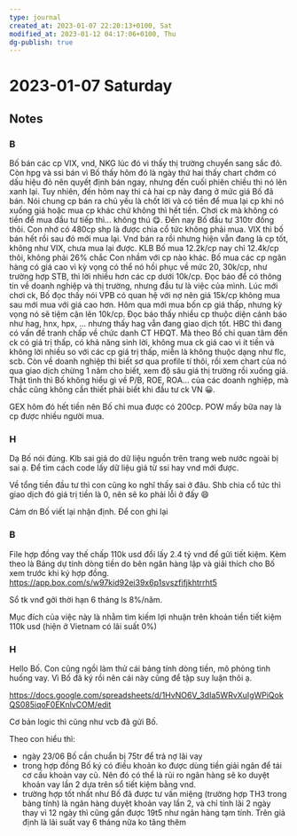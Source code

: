 ```yaml
---
type: journal
created_at: 2023-01-07 22:20:13+0100, Sat
modified_at: 2023-01-12 04:17:06+0100, Thu
dg-publish: true
---
```

# 2023-01-07 Saturday

## Notes

### B

Bố bán các cp VIX, vnd, NKG lúc đó vì thấy thị trường chuyển sang sắc đỏ. Còn hpg và ssi bán vì Bố thấy hôm đó là ngày thứ hai thấy chart chớm có dấu hiệu đỏ nên quyết định bán ngay, nhưng đến cuối phiên chiều thì nó lên xanh lại. Tuy nhiên, đến hôm nay thì cả hai cp này đang ở mức giá Bố đã bán. Nói chung cp bán ra chủ yếu là chốt lời và có tiền để mua lại cp khi nó xuống giá hoặc mua cp khác chứ không thì hết tiền. Chơi ck mà không có tiền để mua đầu tư tiếp thì… không thú 😋.
Đến nay Bố đầu tư 310tr đồng thôi. Con nhớ có 480cp shp là được chia cổ tức không phải mua.
VIX thì bố bán hết rồi sau đó mới mua lại.
Vnd bán ra rồi nhưng hiện vẫn đang là cp tốt, không như VIX, chưa mua lại được.
KLB Bố mua 12.2k/cp nay chỉ 12.4k/cp thôi, không phải 26% chắc Con nhầm với cp nào khác.
Bố mua các cp ngân hàng có giá cao vì kỳ vọng có thể nó hồi phục về mức 20, 30k/cp, như trường hợp STB, thì lời nhiều hơn các cp dưới 10k/cp.
Đọc báo để có thông tin về doanh nghiệp và thị trường, nhưng đầu tư là việc của mình.
Lúc mới chơi ck, Bố đọc thấy nói VPB có quan hệ với nợ nên giá 15k/cp không mua sau mới mua với giá cao hơn.
Hôm qua mới mua bốn cp giá thấp, nhưng kỳ vọng nó sẽ tiệm cận lên 10k/cp.
Đọc báo thấy nhiều cp thuộc diện cảnh báo như hag, hnx, hpx, … nhưng thấy hag vẫn đang giao dịch tốt. HBC thì đang có vấn đề tranh chấp về chức danh CT HĐQT.
Mà theo Bố chỉ quan tâm đến ck có giá trị thấp, có khả năng sinh lời, không mua ck giá cao vì ít tiền và không lời nhiều so với các cp giá trị thấp, miễn là không thuộc dạng như flc, scb. Còn về doanh nghiệp thì biết sơ qua profile tí thôi, rồi xem chart của nó qua giao dịch chừng 1 năm cho biết, xem độ sâu giá thị trường rồi xuống giá. Thật tình thì Bố không hiểu gì về P/B, ROE, ROA… của các doanh nghiệp, mà chắc cũng không cần thiết phải biết khi đầu tư ck VN 😀.

GEX hôm đó hết tiền nên Bố chỉ mua được có 200cp.
POW mấy bữa nay là cp được nhiều người mua.

### H

Dạ Bố nói đúng. Klb sai giá do dữ liệu nguồn trên trang web nước ngoài bị sai ạ. Để tìm cách code lấy dữ liệu giá từ ssi hay vnd mới được.

Về tổng tiền đầu tư thì con cũng ko nghĩ thấy sai ở đâu. Shb chia cổ tức thì giao dịch đó giá trị tiền là 0, nên sẽ ko phải lỗi ở đấy 😄

Cảm ơn Bố viết lại nhận định. Để con ghi lại

### B

File hợp đồng vay thế chấp 110k usd đổi lấy 2.4 tỷ vnd để gửi tiết kiệm. Kèm theo là Bảng dự tính dòng tiền do bên ngân hàng lập và giải thích cho Bố xem trước khi ký hợp đồng.
https://app.box.com/s/w97kid92ei39x6p1svszfifjkhtrrht5

Sổ tk vnđ gởi thời hạn 6 tháng ls 8%/năm.

Mục đích của việc này là nhằm tìm kiếm lợi nhuận trên khoản tiền tiết kiệm 110k usd (hiện ở Vietnam có lãi suất 0%)

### H

Hello Bố. Con cũng ngồi làm thử cái bảng tính dòng tiền, mô phỏng tình huống vay. Vì Bố đã ký rồi nên cái này cũng để tập suy luận thôi ạ.

https://docs.google.com/spreadsheets/d/1HvNO6V_3dIa5WRvXuIgWPiQokQS085iqoF0EKnlvCOM/edit

Cơ bản logic thì cũng như vcb đã gửi Bố.

Theo con hiểu thì:
- ngày 23/06 Bố cần chuẩn bị 75tr để trả nợ lãi vay
- trong hợp đồng Bố ký có điều khoản ko được dùng tiền giải ngân để tái cơ cấu khoản vay cũ. Nên đó có thể là rủi ro ngân hàng sẽ ko duyệt khoản vay lần 2 dựa trên sổ tiết kiệm bằng vnd.
- trường hợp tốt nhất như Bố đã được tư vấn miệng (trường hợp TH3 trong bảng tính) là ngân hàng duyệt khoản vay lần 2, và chỉ tính lãi 2 ngày thay vì 12 ngày thì cũng gần được 19t5 như ngân hàng tạm tính. Trên giả định là lãi suất vay 6 tháng nữa ko tăng thêm